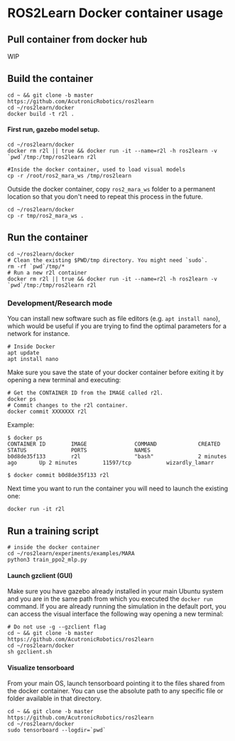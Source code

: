 # ROS2Learn Docker container usage

## Pull container from docker hub

WIP

## Build the container

```shell
cd ~ && git clone -b master https://github.com/AcutronicRobotics/ros2learn
cd ~/ros2learn/docker
docker build -t r2l .
```
#### First run, gazebo model setup.

```shell
cd ~/ros2learn/docker
docker rm r2l || true && docker run -it --name=r2l -h ros2learn -v `pwd`/tmp:/tmp/ros2learn r2l

#Inside the docker container, used to load visual models
cp -r /root/ros2_mara_ws /tmp/ros2learn
```

Outside the docker container, copy `ros2_mara_ws` folder to a permanent location so that you don't need to repeat this process in the future.
```
cd ~/ros2learn/docker
cp -r tmp/ros2_mara_ws .
```

## Run the container

```shell
cd ~/ros2learn/docker
# Clean the existing $PWD/tmp directory. You might need `sudo`.
rm -rf `pwd`/tmp/*
# Run a new r2l container
docker rm r2l || true && docker run -it --name=r2l -h ros2learn -v `pwd`/tmp:/tmp/ros2learn r2l
```

### Development/Research mode
You can install new software such as file editors (e.g. `apt install nano`), which would be useful if you are trying to find the optimal parameters for a network for instance.

```shell
# Inside Docker
apt update
apt install nano
```

Make sure you save the state of your docker container before exiting it by opening a new terminal and executing:

```shell
# Get the CONTAINER ID from the IMAGE called r2l.
docker ps
# Commit changes to the r2l container.
docker commit XXXXXXX r2l
```

Example:
```shell
$ docker ps
CONTAINER ID        IMAGE               COMMAND             CREATED             STATUS              PORTS               NAMES
b0d8de35f133        r2l                 "bash"              2 minutes ago       Up 2 minutes        11597/tcp           wizardly_lamarr

$ docker commit b0d8de35f133 r2l
```

Next time you want to run the container you will need to launch the existing one:

```shell
docker run -it r2l
```

## Run a training script

```shell
# inside the docker container
cd ~/ros2learn/experiments/examples/MARA
python3 train_ppo2_mlp.py
```

#### Launch gzclient (GUI)

Make sure you have gazebo already installed in your main Ubuntu system and you are in the same path from which you executed the `docker run` command. If you are already running the simulation in the default port, you can access the visual interface the following way opening a new terminal:
```shell
# Do not use -g --gzclient flag
cd ~ && git clone -b master https://github.com/AcutronicRobotics/ros2learn
cd ~/ros2learn/docker
sh gzclient.sh
```

#### Visualize tensorboard

From your main OS, launch tensorboard pointing it to the files shared from the docker container. You can use the absolute path to any specific file or folder available in that directory.

```shell
cd ~ && git clone -b master https://github.com/AcutronicRobotics/ros2learn
cd ~/ros2learn/docker
sudo tensorboard --logdir=`pwd`
```
